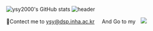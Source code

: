 
![ysy2000's GitHub stats](https://github-readme-stats.vercel.app/api?username=ysy2000&show_icons=true&theme=vue)
![header](https://capsule-render.vercel.app/api?type=waving&reversal=true&section=footer&color=0:191970,100:108080&text=Hi👋🏻this%20is%20YSY&height=400&desc=Assistent%20Researcher%20in%20INHA%20Univ.🐲&animation=fadeIn&fontColor=feFffe)


💌Contect me to ysy@dsp.inha.ac.kr&nbsp;&nbsp;&nbsp;&nbsp;&nbsp;And Go to my 
<a href="https://ysy2000.tistory.com/">
    <img 
        src="http://img.shields.io/badge/-Tistory-222222?style=flat&logo=Tistory&link=https://ysy2000.tistory.com/"
        style="height : auto; margin-left : 10px; margin-right : 10px;"/>
</a>
<!--
**ysy2000/ysy2000** is a ✨ _special_ ✨ repository because its `README.md` (this file) appears on your GitHub profile.

Here are some ideas to get you started:

- 🔭 I’m currently working on ...
- 🌱 I’m currently learning ...
- 👯 I’m looking to collaborate on ...
- 🤔 I’m looking for help with ...
- 💬 Ask me about ...
- 📫 How to reach me: ...
- 😄 Pronouns: ...
- ⚡ Fun fact: ...
-->

